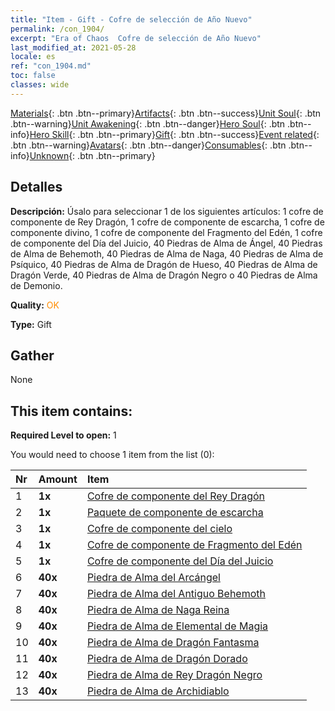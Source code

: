 ```yaml
---
title: "Item - Gift - Cofre de selección de Año Nuevo"
permalink: /con_1904/
excerpt: "Era of Chaos  Cofre de selección de Año Nuevo"
last_modified_at: 2021-05-28
locale: es
ref: "con_1904.md"
toc: false
classes: wide
---
```

 [Materials](/ItemsES/){: .btn .btn--primary}[Artifacts](/ItemsES/Artifacts/){: .btn .btn--success}[Unit Soul](/ItemsES/UnitSoul/){: .btn .btn--warning}[Unit Awakening](/ItemsES/UnitAwakening/){: .btn .btn--danger}[Hero Soul](/ItemsES/HeroSoul/){: .btn .btn--info}[Hero Skill](/ItemsES/HeroSkill/){: .btn .btn--primary}[Gift](/ItemsES/Gift/){: .btn .btn--success}[Event related](/ItemsES/Events/){: .btn .btn--warning}[Avatars](/ItemsES/Avatars/){: .btn .btn--danger}[Consumables](/ItemsES/Consumables/){: .btn .btn--info}[Unknown](/ItemsES/Unknown/){: .btn .btn--primary}

## Detalles
 **Descripción:** Úsalo para seleccionar 1 de los siguientes artículos: 1 cofre de componente de Rey Dragón, 1 cofre de componente de escarcha, 1 cofre de componente divino, 1 cofre de componente del Fragmento del Edén, 1 cofre de componente del Día del Juicio, 40 Piedras de Alma de Ángel, 40 Piedras de Alma de Behemoth, 40 Piedras de Alma de Naga, 40 Piedras de Alma de Psíquico, 40 Piedras de Alma de Dragón de Hueso, 40 Piedras de Alma de Dragón Verde, 40 Piedras de Alma de Dragón Negro o 40 Piedras de Alma de Demonio.

 **Quality:** <span style="color: #FF8C00">OK</span>

 **Type:** Gift

## Gather

  None

## This item contains:

 **Required Level to open:** 1

 You would need to choose 1 item from the list (0):

  | Nr | Amount |     Item    |
  |:---|:-------|:------------|
  | 1 |  **1x** | [Cofre de componente del Rey Dragón](/ItemsES/con_1348/) |  | 
  | 2 |  **1x** | [Paquete de componente de escarcha](/ItemsES/con_1352/) |  | 
  | 3 |  **1x** | [Cofre de componente del cielo](/ItemsES/con_1354/) |  | 
  | 4 |  **1x** | [Cofre de componente de Fragmento del Edén](/ItemsES/con_1864/) |  | 
  | 5 |  **1x** | [Cofre de componente del Día del Juicio](/ItemsES/con_1360/) |  | 
  | 6 |  **40x** | [Piedra de Alma del Arcángel](/ItemsES/unt_288/) |  | 
  | 7 |  **40x** | [Piedra de Alma del Antiguo Behemoth](/ItemsES/unt_311/) |  | 
  | 8 |  **40x** | [Piedra de Alma de Naga Reina](/ItemsES/unt_325/) |  | 
  | 9 |  **40x** | [Piedra de Alma de Elemental de Magia](/ItemsES/unt_347/) |  | 
  | 10 |  **40x** | [Piedra de Alma de Dragón Fantasma](/ItemsES/unt_303/) |  | 
  | 11 |  **40x** | [Piedra de Alma de Dragón Dorado](/ItemsES/unt_295/) |  | 
  | 12 |  **40x** | [Piedra de Alma de Rey Dragón Negro](/ItemsES/unt_334/) |  | 
  | 13 |  **40x** | [Piedra de Alma de Archidiablo](/ItemsES/unt_318/) |  | 
